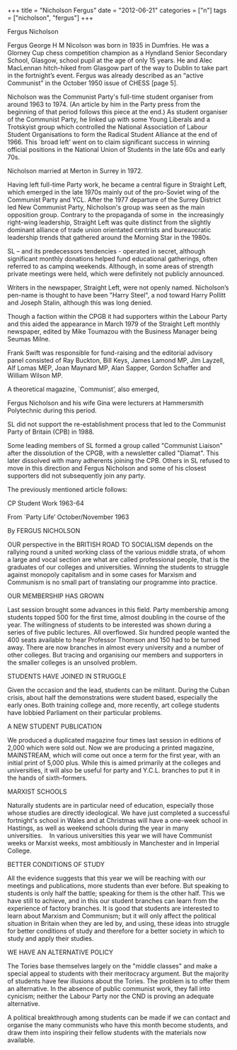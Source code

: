 +++
title = "Nicholson Fergus"
date = "2012-06-21"
categories = ["n"]
tags = ["nicholson", "fergus"]
+++

Fergus Nicholson

Fergus George H M Nicolson was born in 1935 in Dumfries. He was a Glorney Cup chess competition champion as a Hyndland Senior Secondary School, Glasgow, school pupil at the age of only 15 years. He and Alec MacLennan hitch-hiked from Glasgow part of the way to Dublin to take part in the fortnight’s event. Fergus was already described as an “active Communist” in the October 1950 issue of CHESS \[page 5\].

Nicholson was the Communist Party's full-time student organiser from around 1963 to 1974. (An article by him in the Party press from the beginning of that period follows this piece at the end.) As student organiser of the Communist Party, he linked up with some Young Liberals and a Trotskyist group which controlled the National Association of Labour Student Organisations to form the Radical Student Alliance at the end of 1966. This \`broad left’ went on to claim significant success in winning official positions in the National Union of Students in the late 60s and early 70s.

Nicholson married at Merton in Surrey in 1972.

Having left full-time Party work, he became a central figure in Straight Left, which emerged in the late 1970s mainly out of the pro-Soviet wing of the Communist Party and YCL. After the 1977 departure of the Surrey District led New Communist Party, Nicholson's group was seen as the main opposition group. Contrary to the propaganda of some in  the increasingly right-wing leadership, Straight Left was quite distinct from the slightly dominant alliance of trade union orientated centrists and bureaucratic leadership trends that gathered around the Morning Star in the 1980s.   

SL – and its predecessors tendencies - operated in secret, although significant monthly donations helped fund educational gatherings, often referred to as campinq weekends. Although, in some areas of strength private meetings were held, which were definitely not publicly announced.

Writers in the newspaper, Straight Left, were not openly named. Nicholson’s pen-name is thought to have been "Harry Steel", a nod toward Harry Pollitt and Joseph Stalin, although this was long denied.

Though a faction within the CPGB it had supporters within the Labour Party and this aided the appearance in March 1979 of the Straight Left monthly newspaper, edited by Mike Toumazou with the Business Manager being Seumas Milne.

Frank Swift was responsible for fund-raising and the editorial advisory panel consisted of Ray Buckton, Bill Keys, James Lamond MP, Jim Layzell, Alf Lomas MEP, Joan Maynard MP, Alan Sapper, Gordon Schaffer and William Wilson MP.

A theoretical magazine, \`Communist’, also emerged,

Fergus Nicholson and his wife Gina were lecturers at Hammersmith Polytechnic during this period.

SL did not support the re-establishment process that led to the Communist Party of Britain (CPB) in 1988.

Some leading members of SL formed a group called "Communist Liaison" after the dissolution of the CPGB, with a newsletter called "Diamat". This later dissolved with many adherents joining the CPB. Others in SL refused to move in this direction and Fergus Nicholson and some of his closest supporters did not subsequently join any party.

The previously mentioned article follows:

CP Student Work 1963-64

From \`Party Life’ October/November 1963

By FERGUS NICHOLSON

OUR perspective in the BRITISH ROAD TO SOCIALISM depends on the rallying round a united working class of the various middle strata, of whom a large and vocal section are what are called professional people, that is the graduates of our colleges and universities. Winning the students to struggle against monopoly capitalism and in some cases for Marxism and Communism is no small part of translating our programme into practice.

OUR MEMBERSHIP HAS GROWN

Last session brought some advances in this field. Party membership among students topped 500 for the first time, almost doubling in the course of the year. The willingness of students to be interested was shown during a series of five public lectures. All overflowed. Six hundred people wanted the 400 seats available to hear Professor Thomson and 150 had to be turned away. There are now branches in almost every university and a number of other colleges. But tracing and organising our members and supporters in the smaller colleges is an unsolved problem.

STUDENTS HAVE JOINED IN STRUGGLE

Given the occasion and the lead, students can be militant. During the Cuban crisis, about half the demonstrations were student based, especially the early ones. Both training college and, more recently, art college students have lobbied Parliament on their particular problems.

A NEW STUDENT PUBLICATION

We produced a duplicated magazine four times last session in editions of 2,000 which were sold out. Now we are producing a printed magazine, MAINSTREAM, which will come out once a term for the first year, with an initial print of 5,000 plus. While this is aimed primarily at the colleges and universities, it will also be useful for party and Y.C.L. branches to put it in the hands of sixth-formers.

MARXIST SCHOOLS

Naturally students are in particular need of education, especially those whose studies are directly ideological. We have just completed a successful fortnight's school in Wales and at Christmas will have a one-week school in Hastings, as well as weekend schools during the year in many universities.    In various universities this year we will have Communist weeks or Marxist weeks, most ambitiously in Manchester and in Imperial College.

BETTER CONDITIONS OF STUDY

All the evidence suggests that this year we will be reaching with our meetings and publications, more students than ever before. But speaking to students is only half the battle; speaking for them is the other half. This we have still to achieve, and in this our student branches can learn from the experience of factory branches. It is good that students are interested to learn about Marxism and Communism; but it will only affect the political situation in Britain when they are led by, and using, these ideas into struggle for better conditions of study and therefore for a better society in which to study and apply their studies.

WE HAVE AN ALTERNATIVE POLICY

The Tories base themselves largely on the "middle classes" and make a special appeal to students with their meritocracy argument. But the majority of students have few illusions about the Tories. The problem is to offer them an alternative. In the absence of public communist work, they fall into cynicism; neither the Labour Party nor the CND is proving an adequate alternative.

A political breakthrough among students can be made if we can contact and organise the many communists who have this month become students, and draw them into inspiring their fellow students with the materials now available.
